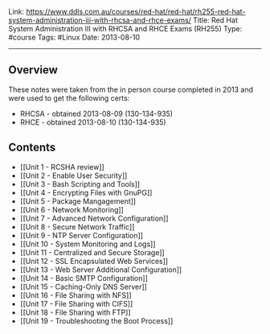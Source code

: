Link: https://www.ddls.com.au/courses/red-hat/red-hat/rh255-red-hat-system-administration-iii-with-rhcsa-and-rhce-exams/
Title: Red Hat System Administration III with RHCSA and RHCE Exams (RH255)
Type: #course
Tags: #Linux
Date: 2013-08-10

---

## Overview

These notes were taken from the in person course completed in 2013 and were used to get the following certs:

* RHCSA - obtained 2013-08-09 (130-134-935)
* RHCE - obtained 2013-08-10 (130-134-935)

## Contents

* [[Unit 1 - RCSHA review]]
* [[Unit 2 - Enable User Security]]
* [[Unit 3 -  Bash Scripting and Tools]]
* [[Unit 4 - Encrypting Files with GnuPG]]
* [[Unit 5 - Package Mangagement]]
* [[Unit 6 - Network Monitoring]]
* [[Unit 7 - Advanced Network Configuration]]
* [[Unit 8 - Secure Network Traffic]]
* [[Unit 9 - NTP Server Configuration]]
* [[Unit 10 - System Monitoring and Logs]]
* [[Unit 11 - Centralized and Secure Storage]]
* [[Unit 12 - SSL Encapsulated Web Services]]
* [[Unit 13 - Web Server Additional Configuration]]
* [[Unit 14 - Basic SMTP Configuration]]
* [[Unit 15 - Caching-Only DNS Server]]
* [[Unit 16 - File Sharing with NFS]]
* [[Unit 17 - File Sharing with CIFS]]
* [[Unit 18 - File Sharing with FTP]]
* [[Unit 19 - Troubleshooting the Boot Process]]